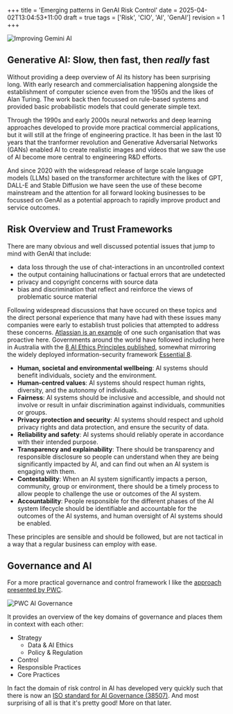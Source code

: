+++
title = 'Emerging patterns in GenAI Risk Control'
date = 2025-04-02T13:04:53+11:00
draft = true
tags = ['Risk', 'CIO', 'AI', 'GenAI']
revision = 1
+++


![Improving Gemini AI](https://toobstar.github.io/images/caveman_tree.jpg)

## Generative AI: Slow, then fast, then *really* fast

Without providing a deep overview of AI its history has been surprising long.  With early research and commercialisation happening alongside the establishment of computer science even from the 1950s and the likes of Alan Turing. The work back then focussed on rule-based systems and provided basic probabilistic models that could generate simple text.

Through the 1990s and early 2000s neural networks and deep learning approaches developed to provide more practical commercial applications, but it will still at the fringe of engineering practice.  It has been in the last 10 years that the tranformer revolution and Generative Adversarial Networks (GANs) enabled AI to create realistic images and videos that we saw the use of AI become more central to engineering R&D efforts.  

And since 2020 with the widespread release of large scale language models (LLMs) based on the transformer architecture with the likes of GPT, DALL-E and Stable Diffusion we have seen the use of these become mainstream and the attention for all forward looking businesses to be focussed on GenAI as a potential approach to rapidly improve product and service outcomes. 

## Risk Overview and Trust Frameworks

There are many obvious and well discussed potential issues that jump to mind with GenAI that include:

- data loss through the use of chat-interactions in an uncontrolled context
- the output containing hallucinations or factual errors that are undetected 
- privacy and copyright concerns with source data 
- bias and discrimination that reflect and reinforce the views of problematic source material

Following widespread discussions that have occured on these topics and the direct personal experience that many have had with these issues many companies were early to establish trust policies that attempted to address these concerns.  [Atlassian is an example](https://www.atlassian.com/trust/responsible-tech-principles) of one such organisation that was proactive here.  Governments around the world have followed including here in Australia with the [8 AI Ethics Principles published](https://www.industry.gov.au/publications/australias-artificial-intelligence-ethics-principles/australias-ai-ethics-principles), somewhat mirroring the widely deployed information-security framework [Essential 8](https://www.cyber.gov.au/resources-business-and-government/essential-cybersecurity/essential-eight).  

- **Human, societal and environmental wellbeing**: AI systems should benefit individuals, society and the environment.
- **Human-centred values**: AI systems should respect human rights, diversity, and the autonomy of individuals.
- **Fairness**: AI systems should be inclusive and accessible, and should not involve or result in unfair discrimination against individuals, communities or groups.
- **Privacy protection and security**: AI systems should respect and uphold privacy rights and data protection, and ensure the security of data.
- **Reliability and safety**: AI systems should reliably operate in accordance with their intended purpose.
- **Transparency and explainability**: There should be transparency and responsible disclosure so people can understand when they are being significantly impacted by AI, and can find out when an AI system is engaging with them.
- **Contestability**: When an AI system significantly impacts a person, community, group or environment, there should be a timely process to allow people to challenge the use or outcomes of the AI system.
- **Accountability**: People responsible for the different phases of the AI system lifecycle should be identifiable and accountable for the outcomes of the AI systems, and human oversight of AI systems should be enabled.

These principles are sensible and should be followed, but are not tactical in a way that a regular business can employ with ease.

## Governance and AI

For a more practical governance and control framework I like the [approach presented by PWC](https://www.pwc.com/us/en/tech-effect/ai-analytics/managing-generative-ai-risks.html).  

![PWC AI Governance](https://toobstar.github.io/images/pwc_ai_governance.png)

It provides an overview of the key domains of governance and places them in context with each other:

- Strategy
  - Data & AI Ethics
  - Policy & Regulation
- Control
- Responsible Practices
- Core Practices



In fact the domain of risk control in AI has developed very quickly such that there is now an [ISO standard for AI Governance (38507)](https://www.iso.org/standard/56641.html).  And most surprising of all is that it's pretty good!  More on that later. 



